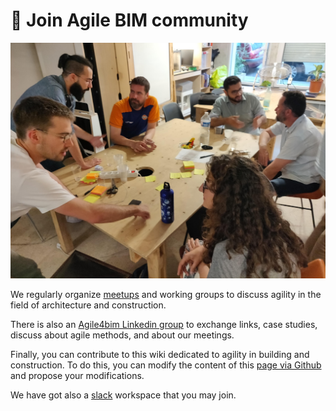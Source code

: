# 🙌 Join Agile BIM community

![Agile BIM meetups](../../.gitbook/assets/agile-bim-meetup.jpg)

We regularly organize [meetups](https://www.meetup.com/fr-FR/collaborative-architecture/) and working groups to discuss agility in the field of architecture and construction. 

There is also an [Agile4bim Linkedin group](https://www.linkedin.com/groups/8584849/) to exchange links, case studies, discuss about agile methods, and about our meetings. 

Finally, you can contribute to this wiki dedicated to agility in building and construction. To do this, you can modify the content of this [page via Github](https://github.com/sinsunsan/agile-bim-aec) and propose your modifications.

We have got also a [slack](http://bit.ly/agilebimslack) workspace that you may join.

